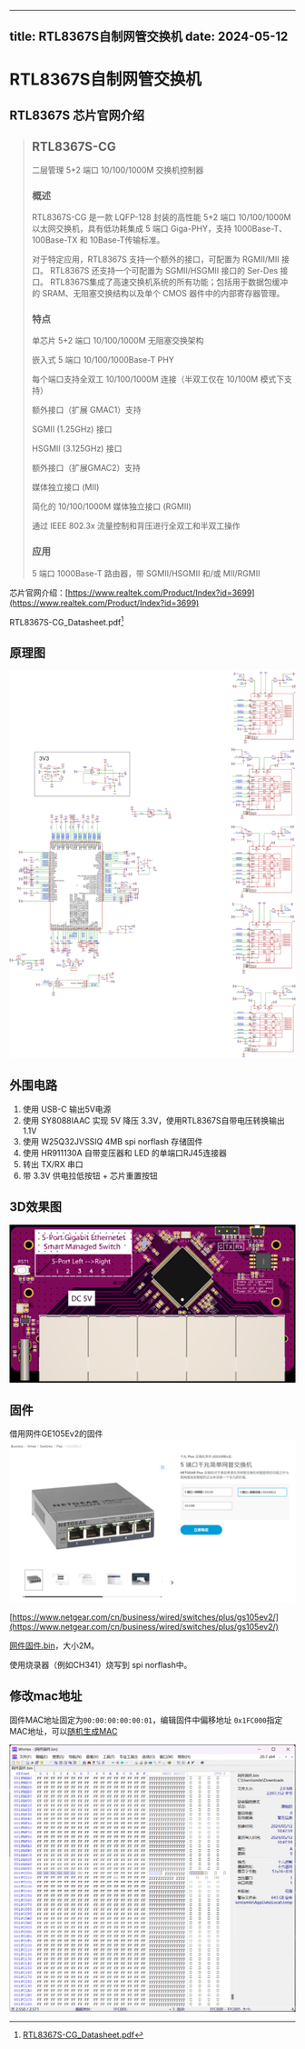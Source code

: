 
---
title: RTL8367S自制网管交换机
date: 2024-05-12
---
# RTL8367S自制网管交换机

##  RTL8367S 芯片官网介绍
> ## RTL8367S-CG
> 
> 二层管理 5+2 端口 10/100/1000M 交换机控制器
> 
> ### 概述
> 
> RTL8367S-CG 是一款 LQFP-128 封装的高性能 5+2 端口 10/100/1000M 以太网交换机，具有低功耗集成 5 端口 Giga-PHY，支持 1000Base-T、100Base-TX 和 10Base-T传输标准。
> 
> 对于特定应用，RTL8367S 支持一个额外的接口，可配置为 RGMII/MII 接口。 RTL8367S 还支持一个可配置为 SGMII/HSGMII 接口的 Ser-Des 接口。 RTL8367S集成了高速交换机系统的所有功能；包括用于数据包缓冲的 SRAM、无阻塞交换结构以及单个 CMOS 器件中的内部寄存器管理。
> 
> ### 特点
> 单芯片 5+2 端口 10/100/1000M 无阻塞交换架构
> 
> 嵌入式 5 端口 10/100/1000Base-T PHY
>
> 每个端口支持全双工 10/100/1000M 连接（半双工仅在 10/100M 模式下支持）
> 
> 额外接口（扩展 GMAC1）支持
> 
> SGMII (1.25GHz) 接口
> 
> HSGMII (3.125GHz) 接口
> 
> 额外接口（扩展GMAC2）支持
> 
> 媒体独立接口 (MII)
> 
> 简化的 10/100/1000M 媒体独立接口 (RGMII)
> 
> 通过 IEEE 802.3x 流量控制和背压进行全双工和半双工操作
> 
> ### 应用
> 
> 5 端口 1000Base-T 路由器，带 SGMII/HSGMII 和/或 MII/RGMII

芯片官网介绍：[https://www.realtek.com/Product/Index?id=3699](https://www.realtek.com/Product/Index?id=3699)

RTL8367S-CG_Datasheet.pdf[^1]


## 原理图

![](https://raw.githubusercontent.com/smilelc3/blog/main/images/RTL8367S自制网管交换机/SCH_schematic1_1-P1_2024-05-12.png)

## 外围电路
1. 使用 USB-C 输出5V电源
2. 使用 SY8088IAAC 实现 5V 降压 3.3V，使用RTL8367S自带电压转换输出1.1V
3. 使用 W25Q32JVSSIQ 4MB  spi norflash 存储固件
4. 使用 HR911130A 自带变压器和 LED 的单端口RJ45连接器
5. 转出 TX/RX 串口
6. 带 3.3V 供电拉低按钮 +  芯片重置按钮


## 3D效果图
![](https://raw.githubusercontent.com/smilelc3/blog/main/images/RTL8367S自制网管交换机/3D.png)

## 固件
借用网件GE105Ev2的固件
![](https://raw.githubusercontent.com/smilelc3/blog/main/images/RTL8367S自制网管交换机/网件GS105Ev2.png)

[https://www.netgear.com/cn/business/wired/switches/plus/gs105ev2/](https://www.netgear.com/cn/business/wired/switches/plus/gs105ev2/)

[网件固件.bin](https://raw.githubusercontent.com/smilelc3/blog/main/images/RTL8367S自制网管交换机/网件固件.bin)，大小2M。

使用烧录器（例如CH341）烧写到 spi norflash中。

## 修改mac地址

固件MAC地址固定为`00:00:00:00:00:01`，编辑固件中偏移地址 `0x1FC000`指定MAC地址，可以[随机生成MAC](https://github.com/smilelc3/MyLittleTool)

![](https://raw.githubusercontent.com/smilelc3/blog/main/images/RTL8367S自制网管交换机/修改MAC.png)

[^1]:[RTL8367S-CG_Datasheet.pdf](https://raw.githubusercontent.com/smilelc3/blog/main/images/RTL8367S自制网管交换机/RTL8367S-CG_Datasheet.pdf)